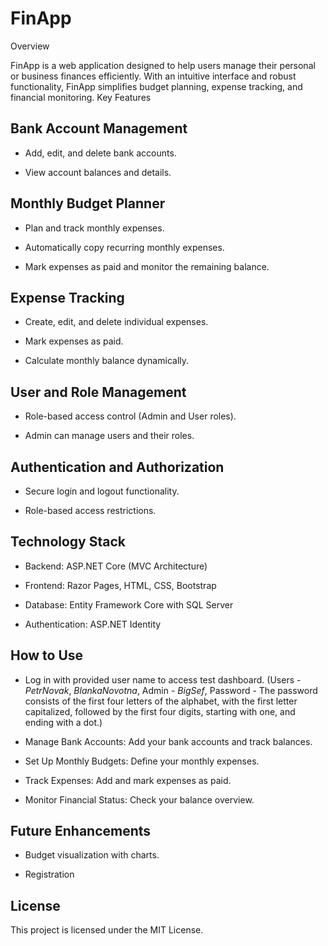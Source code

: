 # FinApp
Overview

FinApp is a web application designed to help users manage their personal or business finances efficiently. With an intuitive interface and robust functionality, FinApp simplifies budget planning, expense tracking, and financial monitoring.
Key Features

## Bank Account Management

- Add, edit, and delete bank accounts.

- View account balances and details.

## Monthly Budget Planner

- Plan and track monthly expenses.

- Automatically copy recurring monthly expenses.

- Mark expenses as paid and monitor the remaining balance.

## Expense Tracking

- Create, edit, and delete individual expenses.

- Mark expenses as paid.

- Calculate monthly balance dynamically.

## User and Role Management

- Role-based access control (Admin and User roles).

- Admin can manage users and their roles.

## Authentication and Authorization

- Secure login and logout functionality.

- Role-based access restrictions.

## Technology Stack

- Backend: ASP.NET Core (MVC Architecture)

- Frontend: Razor Pages, HTML, CSS, Bootstrap

- Database: Entity Framework Core with SQL Server

- Authentication: ASP.NET Identity

## How to Use

- Log in with provided user name to access test dashboard. (Users - _PetrNovak_, _BlankaNovotna_, Admin - _BigSef_, Password - The <span>password</span> consists of the first four letters of the alphabet, with the first letter capitalized, followed by the first four digits, starting with one, and ending with a dot.)

- Manage Bank Accounts: Add your bank accounts and track balances.
 
- Set Up Monthly Budgets: Define your monthly expenses.

- Track Expenses: Add and mark expenses as paid.

- Monitor Financial Status: Check your balance overview.

## Future Enhancements

- Budget visualization with charts.

- Registration

## License

This project is licensed under the MIT License.
